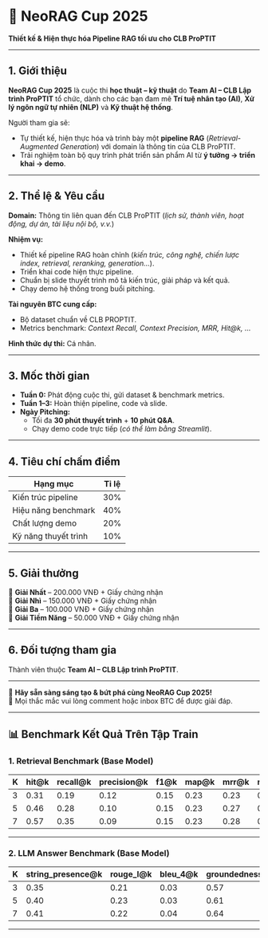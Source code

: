 # 🚀 NeoRAG Cup 2025  
**Thiết kế & Hiện thực hóa Pipeline RAG tối ưu cho CLB ProPTIT**  

---

## 1. Giới thiệu  
**NeoRAG Cup 2025** là cuộc thi **học thuật – kỹ thuật** do **Team AI – CLB Lập trình ProPTIT** tổ chức, dành cho các bạn đam mê **Trí tuệ nhân tạo (AI)**, **Xử lý ngôn ngữ tự nhiên (NLP)** và **Kỹ thuật hệ thống**.  

Người tham gia sẽ:  
- Tự thiết kế, hiện thực hóa và trình bày một **pipeline RAG** (*Retrieval-Augmented Generation*) với domain là thông tin của CLB ProPTIT.  
- Trải nghiệm toàn bộ quy trình phát triển sản phẩm AI từ **ý tưởng → triển khai → demo**.  

---

## 2. Thể lệ & Yêu cầu  

**Domain:** Thông tin liên quan đến CLB ProPTIT (*lịch sử, thành viên, hoạt động, dự án, tài liệu nội bộ, v.v.*)  

**Nhiệm vụ:**  
- Thiết kế pipeline RAG hoàn chỉnh (*kiến trúc, công nghệ, chiến lược index, retrieval, reranking, generation…*).  
- Triển khai code hiện thực pipeline.  
- Chuẩn bị slide thuyết trình mô tả kiến trúc, giải pháp và kết quả.  
- Chạy demo hệ thống trong buổi pitching.  

**Tài nguyên BTC cung cấp:**  
- Bộ dataset chuẩn về CLB PROPTIT.  
- Metrics benchmark: *Context Recall, Context Precision, MRR, Hit@k, …*  

**Hình thức dự thi:** Cá nhân.  

---

## 3. Mốc thời gian  

- **Tuần 0:** Phát động cuộc thi, gửi dataset & benchmark metrics.  
- **Tuần 1–3:** Hoàn thiện pipeline, code và slide.  
- **Ngày Pitching:**  
  - Tối đa **30 phút thuyết trình** + **10 phút Q&A**.  
  - Chạy demo code trực tiếp (*có thể làm bằng Streamlit*).  

---

## 4. Tiêu chí chấm điểm  

| Hạng mục               | Tỉ lệ |
|------------------------|-------|
| Kiến trúc pipeline     | 30%   |
| Hiệu năng benchmark    | 40%   |
| Chất lượng demo        | 20%   |
| Kỹ năng thuyết trình   | 10%   |

---

## 5. Giải thưởng  

🥇 **Giải Nhất** – 200.000 VNĐ + Giấy chứng nhận  
🥈 **Giải Nhì** – 150.000 VNĐ + Giấy chứng nhận  
🥉 **Giải Ba** – 100.000 VNĐ + Giấy chứng nhận  
🌟 **Giải Tiềm Năng** – 50.000 VNĐ + Giấy chứng nhận  

---

## 6. Đối tượng tham gia  
Thành viên thuộc **Team AI – CLB Lập trình ProPTIT**.  

---

📌 **Hãy sẵn sàng sáng tạo & bứt phá cùng NeoRAG Cup 2025!**  
💬 Mọi thắc mắc vui lòng comment hoặc inbox BTC để được giải đáp.  

---

## 📊 Benchmark Kết Quả Trên Tập Train  

### 1. Retrieval Benchmark (Base Model)

| K  | hit@k | recall@k | precision@k | f1@k | map@k | mrr@k | ndcg@k | context_precision@k | context_recall@k | context_entities_recall@k |
|----|-------|----------|-------------|------|-------|-------|--------|---------------------|------------------|---------------------------|
| 3  | 0.31  | 0.19     | 0.12        | 0.15 | 0.23  | 0.23  | 0.25   | 0.63                | 0.50             | 0.32                      |
| 5  | 0.46  | 0.28     | 0.10        | 0.15 | 0.23  | 0.27  | 0.31   | 0.56                | 0.44             | 0.37                      |
| 7  | 0.57  | 0.35     | 0.09        | 0.15 | 0.23  | 0.28  | 0.35   | 0.54                | 0.40             | 0.38                      |


---

### 2. LLM Answer Benchmark (Base Model)

| K  | string_presence@k | rouge_l@k | bleu_4@k | groundedness@k | response_relevancy@k | noise_sensitivity@k |
|----|-------------------|-----------|----------|----------------|----------------------|---------------------|
| 3  | 0.35              | 0.21      | 0.03     | 0.57           | 0.80                 | 0.51                |
| 5  | 0.40              | 0.23      | 0.03     | 0.61           | 0.80                 | 0.53                |
| 7  | 0.41              | 0.22      | 0.04     | 0.64           | 0.80                 | 0.51                |

---
